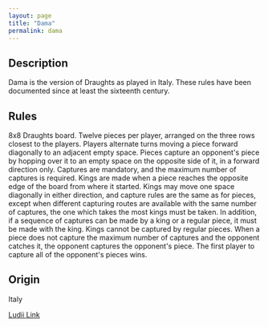 ```yaml
---
layout: page
title: "Dama"
permalink: dama
---
```

## Description

Dama is the version of Draughts as played in Italy. These rules have been documented since at least the sixteenth century.

## Rules

8x8 Draughts board. Twelve pieces per player, arranged on the three rows closest to the players. Players alternate turns moving a piece forward diagonally to an adjacent empty space. Pieces capture an opponent's piece by hopping over it to an empty space on the opposite side of it, in a forward direction only. Captures are mandatory, and the maximum number of captures is required. Kings are made when a piece reaches the opposite edge of the board from where it started. Kings may move one space diagonally in either direction, and capture rules are the same as for pieces, except when different capturing routes are available with the same number of captures, the one which takes the most kings must be taken. In addition, if a sequence of captures can be made by a king or a regular piece, it must be made with the king. Kings cannot be captured by regular pieces. When a piece does not capture the maximum number of captures and the opponent catches it, the opponent captures the opponent's piece. The first player to capture all of the opponent's pieces wins.

## Origin

Italy

[Ludii Link](https://ludii.games/details.php?keyword=Dama%20(Italy))
